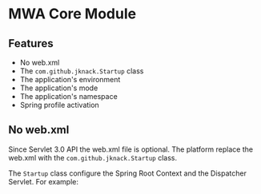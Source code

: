 # MWA Core Module

## Features
* No web.xml
* The ```com.github.jknack.Startup``` class
* The application's environment
* The application's mode
* The application's namespace
* Spring profile activation

## No web.xml
Since Servlet 3.0 API the web.xml file is optional. The platform replace the web.xml with the ```com.github.jknack.Startup``` class.

The ```Startup``` class configure the Spring Root Context and the Dispatcher Servlet. For example:

```java
```